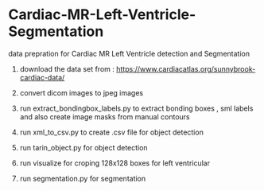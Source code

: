 # Cardiac-MR-Left-Ventricle-Segmentation


data prepration for Cardiac MR Left Ventricle detection and Segmentation

1) download the data set from : https://www.cardiacatlas.org/sunnybrook-cardiac-data/

2) convert dicom images to jpeg images

3) run extract_bondingbox_labels.py to extract bonding boxes , sml labels and also create image masks from manual contours

4) run xml_to_csv.py to create .csv file for object detection

5) run tarin_object.py for object detection

6) run visualize for croping 128x128 boxes for left ventricular

7) run segmentation.py for segmentation
